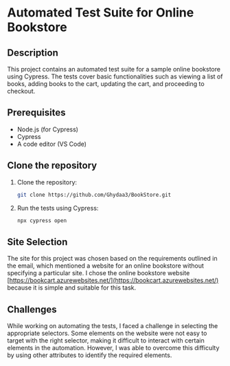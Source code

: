 # Automated Test Suite for Online Bookstore

## Description
This project contains an automated test suite for a sample online bookstore using Cypress. The tests cover basic functionalities such as viewing a list of books, adding books to the cart, updating the cart, and proceeding to checkout.

## Prerequisites
- Node.js (for Cypress)
- Cypress
- A code editor (VS Code)


## Clone the repository

1. Clone the repository:
    ```bash
    git clone https://github.com/Ghydaa3/BookStore.git
    ```


2. Run the tests using Cypress:
    ```bash
    npx cypress open
    ```


## Site Selection
The site for this project was chosen based on the requirements outlined in the email, which mentioned a website for an online bookstore without specifying a particular site. I chose the online bookstore website [https://bookcart.azurewebsites.net/](https://bookcart.azurewebsites.net/) because it is simple and suitable for this task.

## Challenges
While working on automating the tests, I faced a challenge in selecting the appropriate selectors. Some elements on the website were not easy to target with the right selector, making it difficult to interact with certain elements in the automation. However, I was able to overcome this difficulty by using other attributes to identify the required elements.


